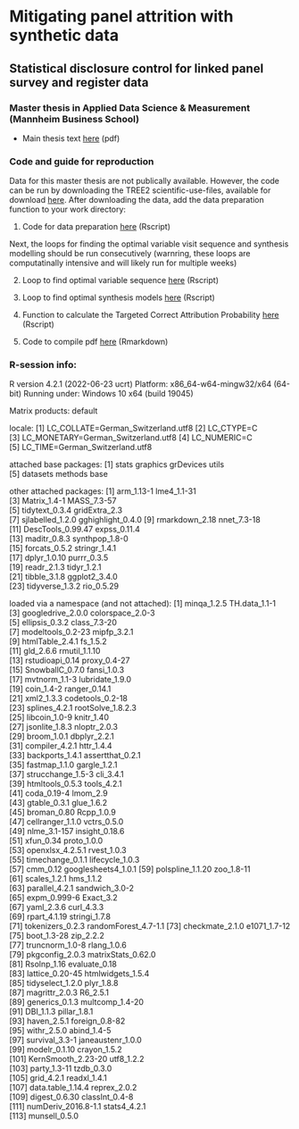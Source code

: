 # Mitigating panel attrition with synthetic data
## Statistical disclosure control for linked panel survey and register data
### Master thesis in Applied Data Science & Measurement (Mannheim Business School)

- Main thesis text [here](Mitigating_panel_attrition_with_syndata.pdf) (pdf)

### Code and guide for reproduction

Data for this master thesis are not publically available. However, the code can be run by downloading the TREE2 scientific-use-files, available for download [here](https://www.swissubase.ch/en/catalogue/studies/12476/17413/datasets/1255/2026/overview). After downloading the data, add the data preparation function to your work directory: 

1. Code for data preparation [here](data_tree_ext.R) (Rscript)

Next, the loops for finding the optimal variable visit sequence and synthesis modelling should be run consecutively (warnring, these loops are computatinally intensive and will likely run for multiple weeks) 

2. Loop to find optimal variable sequence [here](find_sequence.R) (Rscript)
3. Loop to find optimal synthesis models [here](find_model.R) (Rscript)

4. Function to calculate the Targeted Correct Attribution Probability [here](tcap.R) (Rscript)
5. Code to compile pdf [here](master_thesis.Rmd) (Rmarkdown)

### R-session info: 
R version 4.2.1 (2022-06-23 ucrt)
Platform: x86_64-w64-mingw32/x64 (64-bit)
Running under: Windows 10 x64 (build 19045)

Matrix products: default

locale:
[1] LC_COLLATE=German_Switzerland.utf8 
[2] LC_CTYPE=C                         
[3] LC_MONETARY=German_Switzerland.utf8
[4] LC_NUMERIC=C                       
[5] LC_TIME=German_Switzerland.utf8    

attached base packages:
[1] stats     graphics  grDevices utils    
[5] datasets  methods   base     

other attached packages:
 [1] arm_1.13-1        lme4_1.1-31      
 [3] Matrix_1.4-1      MASS_7.3-57      
 [5] tidytext_0.3.4    gridExtra_2.3    
 [7] sjlabelled_1.2.0  gghighlight_0.4.0
 [9] rmarkdown_2.18    nnet_7.3-18      
[11] DescTools_0.99.47 expss_0.11.4     
[13] maditr_0.8.3      synthpop_1.8-0   
[15] forcats_0.5.2     stringr_1.4.1    
[17] dplyr_1.0.10      purrr_0.3.5      
[19] readr_2.1.3       tidyr_1.2.1      
[21] tibble_3.1.8      ggplot2_3.4.0    
[23] tidyverse_1.3.2   rio_0.5.29       

loaded via a namespace (and not attached):
  [1] minqa_1.2.5          TH.data_1.1-1       
  [3] googledrive_2.0.0    colorspace_2.0-3    
  [5] ellipsis_0.3.2       class_7.3-20        
  [7] modeltools_0.2-23    mipfp_3.2.1         
  [9] htmlTable_2.4.1      fs_1.5.2            
 [11] gld_2.6.6            rmutil_1.1.10       
 [13] rstudioapi_0.14      proxy_0.4-27        
 [15] SnowballC_0.7.0      fansi_1.0.3         
 [17] mvtnorm_1.1-3        lubridate_1.9.0     
 [19] coin_1.4-2           ranger_0.14.1       
 [21] xml2_1.3.3           codetools_0.2-18    
 [23] splines_4.2.1        rootSolve_1.8.2.3   
 [25] libcoin_1.0-9        knitr_1.40          
 [27] jsonlite_1.8.3       nloptr_2.0.3        
 [29] broom_1.0.1          dbplyr_2.2.1        
 [31] compiler_4.2.1       httr_1.4.4          
 [33] backports_1.4.1      assertthat_0.2.1    
 [35] fastmap_1.1.0        gargle_1.2.1        
 [37] strucchange_1.5-3    cli_3.4.1           
 [39] htmltools_0.5.3      tools_4.2.1         
 [41] coda_0.19-4          lmom_2.9            
 [43] gtable_0.3.1         glue_1.6.2          
 [45] broman_0.80          Rcpp_1.0.9          
 [47] cellranger_1.1.0     vctrs_0.5.0         
 [49] nlme_3.1-157         insight_0.18.6      
 [51] xfun_0.34            proto_1.0.0         
 [53] openxlsx_4.2.5.1     rvest_1.0.3         
 [55] timechange_0.1.1     lifecycle_1.0.3     
 [57] cmm_0.12             googlesheets4_1.0.1 
 [59] polspline_1.1.20     zoo_1.8-11          
 [61] scales_1.2.1         hms_1.1.2           
 [63] parallel_4.2.1       sandwich_3.0-2      
 [65] expm_0.999-6         Exact_3.2           
 [67] yaml_2.3.6           curl_4.3.3          
 [69] rpart_4.1.19         stringi_1.7.8       
 [71] tokenizers_0.2.3     randomForest_4.7-1.1
 [73] checkmate_2.1.0      e1071_1.7-12        
 [75] boot_1.3-28          zip_2.2.2           
 [77] truncnorm_1.0-8      rlang_1.0.6         
 [79] pkgconfig_2.0.3      matrixStats_0.62.0  
 [81] Rsolnp_1.16          evaluate_0.18       
 [83] lattice_0.20-45      htmlwidgets_1.5.4   
 [85] tidyselect_1.2.0     plyr_1.8.8          
 [87] magrittr_2.0.3       R6_2.5.1            
 [89] generics_0.1.3       multcomp_1.4-20     
 [91] DBI_1.1.3            pillar_1.8.1        
 [93] haven_2.5.1          foreign_0.8-82      
 [95] withr_2.5.0          abind_1.4-5         
 [97] survival_3.3-1       janeaustenr_1.0.0   
 [99] modelr_0.1.10        crayon_1.5.2        
[101] KernSmooth_2.23-20   utf8_1.2.2          
[103] party_1.3-11         tzdb_0.3.0          
[105] grid_4.2.1           readxl_1.4.1        
[107] data.table_1.14.4    reprex_2.0.2        
[109] digest_0.6.30        classInt_0.4-8      
[111] numDeriv_2016.8-1.1  stats4_4.2.1        
[113] munsell_0.5.0 
